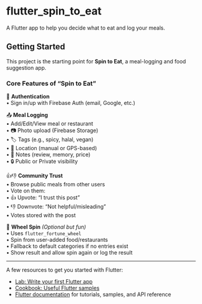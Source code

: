# flutter_spin_to_eat

A Flutter app to help you decide what to eat and log your meals.

## Getting Started

This project is the starting point for **Spin to Eat**, a meal-logging and food suggestion app.

### Core Features of “Spin to Eat”

🔐 **Authentication**  
• Sign in/up with Firebase Auth (email, Google, etc.)

📤 **Meal Logging**  
• Add/Edit/View meal or restaurant  
• 📷 Photo upload (Firebase Storage)  
• 🏷️ Tags (e.g., spicy, halal, vegan)  
• 📍 Location (manual or GPS-based)  
• 📝 Notes (review, memory, price)  
• 🔒 Public or Private visibility

👍👎 **Community Trust**  
• Browse public meals from other users  
• Vote on them:  
  • 👍 Upvote: “I trust this post”  
  • 👎 Downvote: “Not helpful/misleading”  
• Votes stored with the post

🎡 **Wheel Spin** *(Optional but fun)*  
• Uses `flutter_fortune_wheel`  
• Spin from user-added food/restaurants  
• Fallback to default categories if no entries exist  
• Show result and allow spin again or log the result

---

A few resources to get you started with Flutter:

- [Lab: Write your first Flutter app](https://docs.flutter.dev/get-started/codelab)  
- [Cookbook: Useful Flutter samples](https://docs.flutter.dev/cookbook)  
- [Flutter documentation](https://docs.flutter.dev/) for tutorials, samples, and API reference
